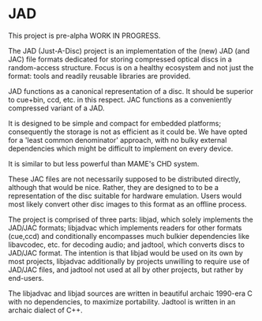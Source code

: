 JAD
===

This project is pre-alpha WORK IN PROGRESS.

The JAD (Just-A-Disc) project is an implementation of the (new) JAD (and JAC) file formats dedicated for storing compressed optical discs in a random-access structure. Focus is on a healthy ecosystem and not just the format: tools and readily reusable libraries are provided.

JAD functions as a canonical representation of a disc.  It should be superior to cue+bin, ccd, etc. in this respect.  JAC functions as a conveniently compressed variant of a JAD.

It is designed to be simple and compact for embedded platforms; consequently the storage is not as efficient as it could be.  We have opted for a 'least common denominator' approach, with no bulky external dependencies which might be difficult to implement on every device.

It is similar to but less powerful than MAME's CHD system.

These JAC files are not necessarily supposed to be distributed directly, although that would be nice. Rather, they are designed to to be a representation of the disc suitable for hardware emulation.  Users would most likely convert other disc images to this format as an offline process.

The project is comprised of three parts: libjad, which solely implements the JAD/JAC formats; libjadvac which implements readers for other formats (cue,ccd) and conditionally encompasses much bulkier dependencies like libavcodec, etc. for decoding audio; and jadtool, which converts discs to JAD/JAC format. The intention is that libjad would be used on its own by most projects, libjadvac additionally by projects unwilling to require use of JAD/JAC files, and jadtool not used at all by other projects, but rather by end-users.

The libjadvac and libjad sources are written in beautiful archaic 1990-era C with no dependencies, to maximize portability.  Jadtool is written in an archaic dialect of C++.